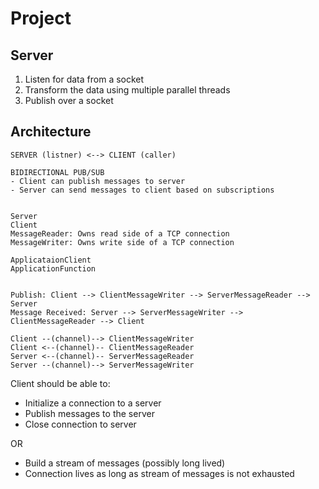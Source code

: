 # Project

## Server

1. Listen for data from a socket
2. Transform the data using multiple parallel threads
3. Publish over a socket

## Architecture
```
SERVER (listner) <--> CLIENT (caller)

BIDIRECTIONAL PUB/SUB
- Client can publish messages to server
- Server can send messages to client based on subscriptions


Server
Client
MessageReader: Owns read side of a TCP connection
MessageWriter: Owns write side of a TCP connection

ApplicataionClient
ApplicationFunction


Publish: Client --> ClientMessageWriter --> ServerMessageReader --> Server
Message Received: Server --> ServerMessageWriter --> ClientMessageReader --> Client

Client --(channel)--> ClientMessageWriter
Client <--(channel)-- ClientMessageReader
Server <--(channel)-- ServerMessageReader
Server --(channel)--> ServerMessageWriter
```



Client should be able to:
- Initialize a connection to a server
- Publish messages to the server
- Close connection to server

OR

- Build a stream of messages (possibly long lived)
- Connection lives as long as stream of messages is not exhausted
